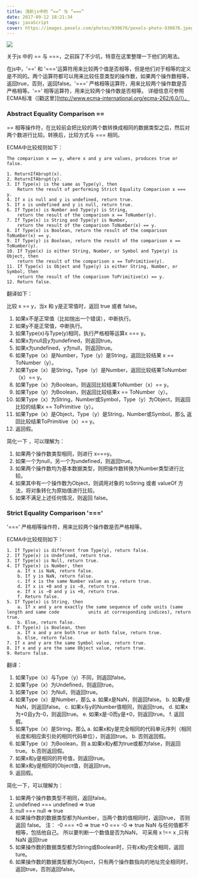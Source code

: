 ```yaml
---
title: 浅析js中的 “==” 与 “===”
date: 2017-09-12 18:21:34
tags: javaScript
cover: https://images.pexels.com/photos/930676/pexels-photo-930676.jpeg?auto=compress&cs=tinysrgb&dpr=2&h=750&w=1260
---
```

![](https://photos.smugmug.com/Gallery/i-b4J5WR9/1/2dbd5746/M/Multnomah%20Falls%2040x30-M.jpg)

关于js 中的 == 与 ===，之前踩了不少坑，特意在这里整理一下他们的用法。

<!-- more -->

在js中，'==' 和 '==='运算符用来比较两个值是否相等，但是他们对于相等的定义是不同的。两个运算符都可以用来比较任意类型的操作数，如果两个操作数相等，返回true，否则，返回false。'===' 严格相等运算符，用来比较两个操作数是否严格相等。'==' 相等运算符，用来比较两个操作数是否相等。
详细信息可参照ECMA标准（[戳这里][http://www.ecma-international.org/ecma-262/6.0/]）。

### Abstract Equality Comparison  ==

== 相等操作符，在比较前会把比较的两个数转换成相同的数据类型之后，然后对两个数进行比较。转换后，比较方式与 === 相同。

ECMA中比较规则如下：

```
The comparison x == y, where x and y are values, produces true or false.

1. ReturnIfAbrupt(x).
2. ReturnIfAbrupt(y).
3. If Type(x) is the same as Type(y), then
    Return the result of performing Strict Equality Comparison x === y.
4. If x is null and y is undefined, return true.
5. If x is undefined and y is null, return true.
6. If Type(x) is Number and Type(y) is String,
    return the result of the comparison x == ToNumber(y).
7. If Type(x) is String and Type(y) is Number,
    return the result of the comparison ToNumber(x) == y.
8. If Type(x) is Boolean, return the result of the comparison ToNumber(x) == y.
9. If Type(y) is Boolean, return the result of the comparison x == ToNumber(y).
10. If Type(x) is either String, Number, or Symbol and Type(y) is Object, then
    return the result of the comparison x == ToPrimitive(y).
11. If Type(x) is Object and Type(y) is either String, Number, or Symbol, then
    return the result of the comparison ToPrimitive(x) == y.
12. Return false.
```

翻译如下：

比较 x == y，当x 和 y是正常值时，返回 true 或者 false。

1. 如果x不是正常值（比如抛出一个错误），中断执行。
2. 如果y不是正常值，中断执行。
3. 如果Type(x)与Type(y)相同，执行严格相等运算x === y。
4. 如果x为null且y为undefined，则返回true。
5. 如果x为undefined，y为null，则返回true。
6. 如果Type（x）是Number，Type（y）是String，返回比较结果 x == ToNumber（y）。
7. 如果Type（x）是String，Type（y）是Number，返回比较结果ToNumber（x）== y。
8. 如果Type（x）为Boolean，则返回比较结果ToNumber（x）== y。
9. 如果Type（y）为Boolean，则返回比较结果x == ToNumber（y）。
10. 如果Type（x）为String，Number或Symbol，Type（y）为Object，则返回比较的结果x == ToPrimitive（y）。
11. 如果Type（x）是Object，Type（y）是String，Number或Symbol，那么
返回比较结果ToPrimitive（x）== y。
12. 返回假。

简化一下 ，可以理解为：

1. 如果两个操作数类型相同，则进行 x===y。
2. 如果一个为null，另一个为undefined，则返回true。
3. 如果两个操作数均为基本数据类型，则把操作数转换为Number类型进行比较。
4. 如果其中有一个操作数为Object，则调用对象的 toString 或者 valueOf 方法，将对象转化为原始值进行比较。
5. 如果不满足上述任何情况，则返回 false。


### Strict Equality Comparison '==='

'===' 严格相等操作符，用来比较两个操作数是否严格相等。

ECMA中比较规则如下：
```
1. If Type(x) is different from Type(y), return false.
2. If Type(x) is Undefined, return true.
3. If Type(x) is Null, return true.
4. If Type(x) is Number, then
    a. If x is NaN, return false.
    b. If y is NaN, return false.
    c. If x is the same Number value as y, return true.
    d. If x is +0 and y is −0, return true.
    e. If x is −0 and y is +0, return true.
    f. Return false.
5. If Type(x) is String, then
    a. If x and y are exactly the same sequence of code units (same length and same code           units at corresponding indices), return true.
    b. Else, return false.
6. If Type(x) is Boolean, then
    a. If x and y are both true or both false, return true.
    b. Else, return false.
7. If x and y are the same Symbol value, return true.
8. If x and y are the same Object value, return true.
9. Return false.
```

翻译：

1. 如果Type（x）与Type（y）不同，则返回false。
2. 如果Type（x）为Undefined，则返回true。
3. 如果Type（x）为Null，则返回true。
4. 如果Type（x）是Number，那么
    a. 如果x是NaN，则返回false。
    b. 如果y是NaN，则返回false。
    c. 如果x与y的Number值相同，则返回true。
    d. 如果x为+0且y为-0，则返回true。
    e. 如果x是-0而y是+0，则返回true。
    f. 返回假。
5. 如果Type（x）是String，那么
    a. 如果x和y是完全相同的代码单元序列（相同长度和相应索引处的相同代码单位），则返回true。
    b. 否则返回假。
6. 如果Type（x）为Boolean，则
    a.如果x和y都为true或都为false，则返回true。
    b.否则返回假。
7. 如果x和y是相同的符号值，则返回true。
8. 如果x和y是相同的Object值，则返回true。
9. 返回假。

简化一下，可以理解为：

1. 如果两个操作数类型不相同，返回false。
2.  undefined === undefined   => true
3.  null === null   => true
4. 如果操作数的数据类型都为Number，当两个数的值相同时，返回true， 否则返回 false。
    注： -0 === +0   => true     +0 === -0 => true
        NaN 与任何值都不相等，包括他自己。 所以要判断一个数值是否为NaN， 可采用 x !== x ,只有NaN 返回true
5. 如果操作数的数据类型都为String或Boolean时，只有x和y完全相同，返回ture。
6. 如果操作数的数据类型都为Object，只有两个操作数指向的地址完全相同时，返回true，否则返回false。
